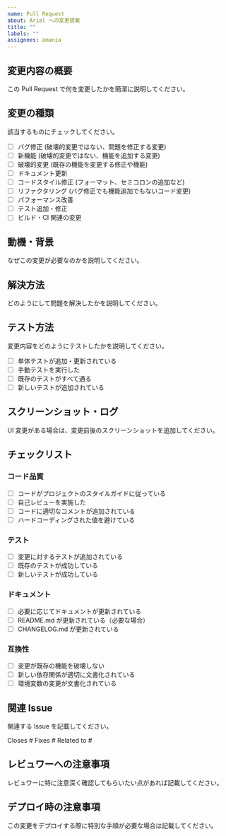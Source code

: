 ```yaml
---
name: Pull Request
about: Arial への変更提案
title: ""
labels: ""
assignees: amania
---
```


## 変更内容の概要

この Pull Request で何を変更したかを簡潔に説明してください。

## 変更の種類

該当するものにチェックしてください。

-   [ ] バグ修正 (破壊的変更ではない、問題を修正する変更)
-   [ ] 新機能 (破壊的変更ではない、機能を追加する変更)
-   [ ] 破壊的変更 (既存の機能を変更する修正や機能)
-   [ ] ドキュメント更新
-   [ ] コードスタイル修正 (フォーマット、セミコロンの追加など)
-   [ ] リファクタリング (バグ修正でも機能追加でもないコード変更)
-   [ ] パフォーマンス改善
-   [ ] テスト追加・修正
-   [ ] ビルド・CI 関連の変更

## 動機・背景

なぜこの変更が必要なのかを説明してください。

## 解決方法

どのようにして問題を解決したかを説明してください。

## テスト方法

変更内容をどのようにテストしたかを説明してください。

-   [ ] 単体テストが追加・更新されている
-   [ ] 手動テストを実行した
-   [ ] 既存のテストがすべて通る
-   [ ] 新しいテストが追加されている

## スクリーンショット・ログ

UI 変更がある場合は、変更前後のスクリーンショットを追加してください。

## チェックリスト

### コード品質

-   [ ] コードがプロジェクトのスタイルガイドに従っている
-   [ ] 自己レビューを実施した
-   [ ] コードに適切なコメントが追加されている
-   [ ] ハードコーディングされた値を避けている

### テスト

-   [ ] 変更に対するテストが追加されている
-   [ ] 既存のテストが成功している
-   [ ] 新しいテストが成功している

### ドキュメント

-   [ ] 必要に応じてドキュメントが更新されている
-   [ ] README.md が更新されている（必要な場合）
-   [ ] CHANGELOG.md が更新されている

### 互換性

-   [ ] 変更が既存の機能を破壊しない
-   [ ] 新しい依存関係が適切に文書化されている
-   [ ] 環境変数の変更が文書化されている

## 関連 Issue

関連する Issue を記載してください。

Closes #
Fixes #
Related to #

## レビュワーへの注意事項

レビュワーに特に注意深く確認してもらいたい点があれば記載してください。

## デプロイ時の注意事項

この変更をデプロイする際に特別な手順が必要な場合は記載してください。
